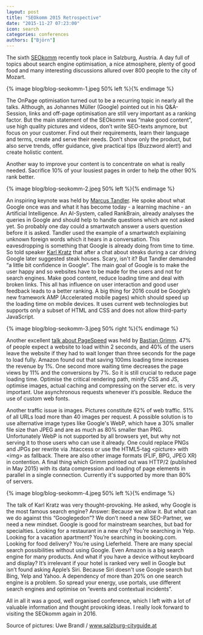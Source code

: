 ```yaml
---
layout: post
title: "SEOkomm 2015 Retrospective"
date: "2015-11-27 07:23:00"
icon: search
categories: conferences
authors: ["Björn"]
---
```


The sixth [SEOkomm](http://www.seokomm.at/) recently took place in Salzburg, Austria.
A day full of topics about search engine optimisation, a nice atmosphere, plenty of good food and many interesting discussions allured over 800 people to the city of Mozart.

{% image blog/blog-seokomm-1.jpeg 50% left %}{% endimage %}

The OnPage optimisation turned out to be a recurring topic in nearly all the talks.
Although, as Johannes Müller (Google) pointed out in his Q&A-Session, links and off-page optimisation are still very important as a ranking factor.
But the main statement of the SEOkomm was “make good content”, use high quality pictures and videos, don’t write SEO-texts anymore, but focus on your customer.
Find out their requirements, learn their language and terms, create and serve their needs.
Don’t show only the product, but also serve trends, offer guidance, give practical tips (Buzzword alert!) and create holistic content.

Another way to improve your content is to concentrate on what is really needed.
Sacrifice 10% of your lousiest pages in order to help the other 90% rank better.

{% image blog/blog-seokomm-2.jpeg 50% left %}{% endimage %}

An inspiring keynote was held by [Marcus Tandler](http://www.mediadonis.net/).
He spoke about what Google once was and what it has become today - a learning machine - an Artificial Intelligence.
An AI-System, called RankBrain, already analyses the queries in Google and should help to handle questions which are not asked yet.
So probably one day could a smartwatch answer a users question before it is asked.
Tandler used the example of a smartwatch explaining unknown foreign words which it hears in a conversation.
This eavesdropping is something that Google is already doing from time to time.
So told speaker [Karl Kratz](http://www.google.com) that after a chat about steaks during a car driving Google later suggested steak houses.
Scary, isn't it?
But Tandler demanded “a little bit confidence in Google”.
The main goal of Google is to make the user happy and so websites have to be made for the users and not for search engines.
Make good content, reduce loading time and deal with broken links.
This all has influence on user interaction and good user feedback leads to a better ranking.
A big thing for 2016 could be Google’s new framework AMP (Accelerated mobile pages) which should speed up the loading time on mobile devices.
It uses current web technologies but supports only a subset of HTML and CSS and does not allow third-party JavaScript.

{% image blog/blog-seokomm-3.jpeg 50% right %}{% endimage %}

Another excellent [talk about PageSpeed](http://bit.ly/1Pc37R8) was held by [Bastian Grimm](http://www.peakace.de).
47% of people expect a website to load within 2 seconds, and 40% of the users leave the website if they had to wait longer than three seconds for the page to load fully.
Amazon found out that saving 100ms loading time increases the revenue by 1%.
One second more waiting time decreases the page views by 11% and the conversions by 7%.
So it is still crucial to reduce page loading time.
Optimise the critical rendering path, minify CSS and JS, optimise images, actual caching and compressing on the server etc. is very important.
Use asynchronous requests whenever it’s possible.
Reduce the use of custom web fonts.

Another traffic issue is images.
Pictures constitute 62% of web traffic.
51% of all URLs load more than 40 images per request.
A possible solution is to use alternative image types like Google's WebP, which have a 30% smaller file size than JPEG and are as much as 80% smaller than PNG.
Unfortunately WebP is not supported by all browsers yet, but why not serving it to those users who can use it already.
One could replace PNGs and JPGs per rewrite via .htaccess or use the HTML5-tag &lt;picture&gt; with &lt;img&gt; as fallback.
There are also other image formats (FLIF, BPG, JPEG XR) in contention.
A final thing which Grimm pointed out was HTTP/2 (published in May 2015) with its data compression and loading of page elements in parallel in a single connection.
Currently it's supported by more than 80% of servers.

{% image blog/blog-seokomm-4.jpeg 50% left %}{% endimage %}

The talk of Karl Kratz was very thought-provoking.
He asked, why Google is the most famous search engine?
Answer: Because we allow it.
But what can we do against this “Googlegedon”?
We don’t need a new SEO-Partner, we need a new mindset.
Google is good for mainstream searches, but bad for specialties.
Looking for a restaurant in a new city?
You’re searching in Yelp.
Looking for a vacation apartment?
You’re searching in booking.com.
Looking for food delivery?
You’re using Lieferheld.
There are many special search possibilities without using Google.
Even Amazon is a big search engine for many products.
And what if you have a device without keyboard and display?
It’s irrelevant if your hotel is ranked very well in Google but isn’t found asking Apple’s Siri.
Because Siri doesn't use Google search but Bing, Yelp and Yahoo.
A dependency of more than 20% on one search engine is a problem.
So spread your energy, use portals, use different search engines and optimise on “events and contextual incidents”.

All in all it was a good, well organised conference, which I left with a lot of valuable information and thought provoking ideas.
I really look forward to visiting the SEOkomm again in 2016.

Source of pictures: Uwe Brandl / www.salzburg-cityguide.at
